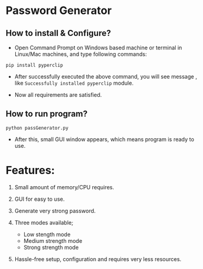 # Password Generator

## How to install & Configure?

* Open Command Prompt on Windows based machine or terminal in Linux/Mac machines, and type following commands: 

`pip install pyperclip`

* After successfully executed the above command, you will see message , like `Successfully installed pyperclip` module.

* Now all requirements are satisfied.


## How to run program?

`python passGenerator.py`

* After this, small GUI window appears, which means program is ready to use.


# Features:

1. Small amount of memory/CPU requires.

2. GUI for easy to use.

3. Generate very strong password.

4. Three modes available;
    * Low stength mode
    * Medium strength mode
    * Strong strength mode
    
5. Hassle-free setup, configuration and requires very less resources.
